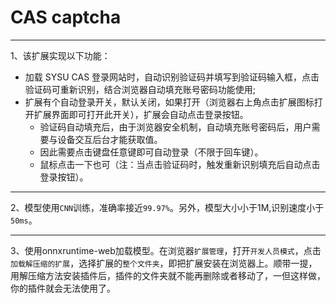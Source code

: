 # CAS captcha

---

1、该扩展实现以下功能：
  
- 加载 SYSU CAS 登录网站时，自动识别验证码并填写到验证码输入框，点击验证码可重新识别，结合浏览器自动填充账号密码功能使用;
- 扩展有个自动登录开关，默认关闭，如果打开（浏览器右上角点击扩展图标打开扩展界面即可打开此开关），扩展会自动点击登录按钮。
  - 验证码自动填充后，由于浏览器安全机制，自动填充账号密码后，用户需要与设备交互后台才能获取值。
  - 因此需要点击键盘任意键即可自动登录（不限于回车键）。
  - 鼠标点击一下也可（注：当点击验证码时，触发重新识别填充后自动点击登录按钮）。

---

2、模型使用`CNN`训练，准确率接近`99.97%`。另外，模型大小小于1M,识别速度小于`50ms`。

---

3、使用onnxruntime-web加载模型。在浏览器`扩展管理`，打开`开发人员模式`，点击`加载解压缩的扩展`，选择扩展的`整个文件夹`，即把扩展安装在浏览器上。顺带一提，用解压缩方法安装插件后，插件的文件夹就不能再删除或者移动了，一但这样做，你的插件就会无法使用了。
